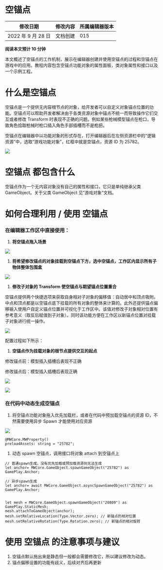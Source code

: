 # 空锚点

| 修改日期           | 修改内容 | 所属编辑器版本 |
| ------------------ | -------- | -------------- |
| 2022 年 9 月 28 日 | 文档创建 | 015            |

<strong>阅读本文预计 10 分钟</strong>

本文概述了空锚点的工作机制，展示在编辑器创建并使用空锚点的过程和空锚点在游戏中的应用。教程内容包含空锚点功能对象的属性面板，类对象属性和接口以及一个示例工程。

# 什么是空锚点

空锚点是一个提供无内容根节点的对象，给开发者可以自定义对象锚点位置的功能。空锚点可以帮助开发者解决由于各类资源对象中锚点不统一而导致操作它们交互或者修改 Transform 时表现不正确的问题。例如某些枪械模型锚点在枪口，导致角色拾取枪械时枪口插入角色手部插槽而不是枪把。

空锚点在编辑器中以功能对象的形式存在，打开编辑器后在左侧资源栏中的“逻辑资源”中，选取“游戏功能对象”，红框中就是空锚点，资源 ID 为 25782。

![](static/boxcnAWNoJO2dqmcKP1FTqMOlof.png)

# 空锚点 都包含什么

空锚点作为一个无内容对象没有自己的属性和接口，它只是单纯继承父类 GameObject。关于父类 GameObject 见”游戏对象“文档。

# 如何合理利用 / 使用 空锚点

### <strong>在编辑器工作区中</strong><strong>直接</strong><strong>使用：</strong>

1. <strong>将空锚点拖入场景</strong>

![](static/boxcnR7KREpOcGve18dIyhvQH3c.png)

1. <strong>将希望修改锚点的对象挂载到空锚点下方，选中空锚点，工作区内显示所有子物体整体包围盒</strong>

![](static/boxcn3MJx7FUKeDlmlEwCDFbakd.png)

1. <strong>修改子对象的 Transform 使空锚点与期望锚点位置重合</strong>

空锚点提供两个快捷选项来获取自身相对子对象的偏移值：自动居中和顶点吸附。中点和顶点都是以空锚点底下挂载的所有对象的整体来计算的。此外还提供锚点偏移输入使用户自定义锚点位置并可视化于工作区中。该值对修改子对象相对位置有参考意义（取反后赋值到子对象）。同时该功能方便在工作区以新锚点位置对挂载子对象进行统一操作。

![](static/boxcnuZwZH9ddnSu5RUygrasYRb.png)

配置过程如下所示：

1. <strong>空锚点作为挂载对象的根节点提供交互的起点</strong>

修改锚点前：模型插入插槽后表现不正确

修改锚点后：模型插入插槽后表现正确

![](static/boxcnWIXUrlhudio3ioBvKkz1Rb.png)

![](static/boxcnjHFPIvmtolYi0ZqEZEXPwb.png)

### 在代码中动态生成空锚点

1. 将空锚点功能对象拖入优先加载栏，或者在代码中预加载空锚点的资源 ID，不然需要使用异步 Spawn 才能使用对应资源

![](static/boxcnrg0UvniZk28hfpIcsuAV6b.png)

```
@MWCore.MWProperty()
preloadAssets: string = "25782";
```

1. 动态 spawn 空锚点，调用接口将对象 attach 到空锚点上

```
// 普通spawn生成，没有优先加载或预加载资源则无法生成
let anchor= MWCore.GameObject.spawnGameObject("25782") as GamePlay.Anchor;

// 异步spawn生成
let anchor= await MWCore.GameObject.asyncSpawnGameObject("25782") as GamePlay.Anchor;


let mesh = MWCore.GameObject.spawnGameObject("20809") as GamePlay.StaticMesh;
mesh.attachToGameObject(anchor);
mesh.setRelativeLocation(Type.Vector.zero); // 新锚点的相对位置
mesh.setRelativeRotation(Type.Rotation.zero); // 新锚点的相对旋转
```

# 

# 使用 空锚点 的注意事项与建议

1. 空锚点默认拖出来是静态但一般都会需要修改它，所以建议修改为动态。
2. 锚点偏移设置的功能有歧义，后续对齐后再更新
